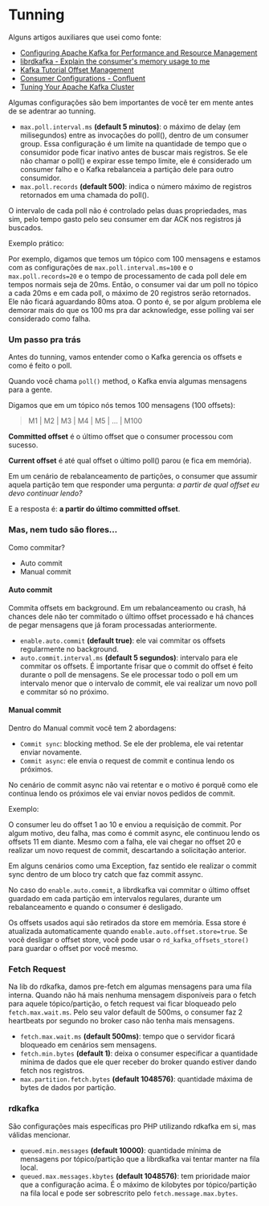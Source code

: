 # Tunning

Alguns artigos auxiliares que usei como fonte:
- [Configuring Apache Kafka for Performance and Resource Management](https://docs.cloudera.com/documentation/kafka/latest/topics/kafka_performance.html)
- [librdkafka - Explain the consumer's memory usage to me](https://github.com/edenhill/librdkafka/wiki/FAQ#explain-the-consumers-memory-usage-to-me)
- [Kafka Tutorial Offset Management](https://www.youtube.com/watch?v=kZT8v2_b2XE)
- [Consumer Configurations - Confluent](https://docs.confluent.io/current/installation/configuration/consumer-configs.html)
- [Tuning Your Apache Kafka Cluster](https://www.youtube.com/watch?v=6hFhf6LgEps&feature=youtu.be)

Algumas configurações são bem importantes de você ter em mente antes de se adentrar ao tunning.

- `max.poll.interval.ms` **(default 5 minutos)**: o máximo de delay (em milisegundos) entre as invocações do poll(), dentro de um consumer group. Essa configuração é um limite na quantidade de tempo que o consumidor pode ficar inativo antes de buscar mais registros. Se ele não chamar o poll() e expirar esse tempo limite, ele é considerado um consumer falho e o Kafka rebalanceia a partição dele para outro consumidor.
- `max.poll.records` **(default 500)**: indica o número máximo de registros retornados em uma chamada do poll().

O intervalo de cada poll não é controlado pelas duas propriedades, mas sim, pelo tempo gasto pelo seu consumer em dar ACK nos registros já buscados.

Exemplo prático:

Por exemplo, digamos que temos um tópico com 100 mensagens e estamos com as configurações de `max.poll.interval.ms=100` e o `max.poll.records=20` e o tempo de processamento de cada poll dele em tempos normais seja de 20ms. Então, o consumer vai dar um poll no tópico a cada 20ms e em cada poll, o máximo de 20 registros serão retornados. Ele não ficará aguardando 80ms atoa. O ponto é, se por algum problema ele demorar mais do que os 100 ms pra dar acknowledge, esse polling vai ser considerado como falha.

### Um passo pra trás

Antes do tunning, vamos entender como o Kafka gerencia os offsets e como é feito o poll.

Quando você chama `poll()` method, o Kafka envia algumas mensagens para a gente.

Digamos que em um tópico nós temos 100 mensagens (100 offsets):

> M1 | M2 | M3 | M4 | M5 | ... | M100

**Committed offset** é o último offset que o consumer processou com sucesso.

**Current offset** é até qual offset o último poll() parou (e fica em memória).

Em um cenário de rebalanceamento de partições, o consumer que assumir aquela partição tem que responder uma pergunta: *a partir de qual offset eu devo continuar lendo?*

E a resposta é: **a partir do último committed offset**.

### Mas, nem tudo são flores...

Como commitar?
- Auto commit
- Manual commit

#### Auto commit

Commita offsets em background. Em um rebalanceamento ou crash, há chances dele não ter commitado o último offset processado e há chances de pegar mensagens que já foram processadas anteriormente.

- `enable.auto.commit` **(default true)**: ele vai commitar os offsets regularmente no background.
- `auto.commit.interval.ms` **(default 5 segundos)**: intervalo para ele commitar os offsets. É importante frisar que o commit do offset é feito durante o poll de mensagens. Se ele processar todo o poll em um intervalo menor que o intervalo de commit, ele vai realizar um novo poll e commitar só no próximo.

#### Manual commit

Dentro do Manual commit você tem 2 abordagens:

- `Commit sync`: blocking method. Se ele der problema, ele vai retentar enviar novamente.
- `Commit async`: ele envia o request de commit e continua lendo os próximos.

No cenário de commit async não vai retentar e o motivo é porquê como ele continua lendo os próximos ele vai enviar novos pedidos de commit.

Exemplo:

O consumer leu do offset 1 ao 10 e enviou a requisição de commit.
Por algum motivo, deu falha, mas como é commit async, ele continuou lendo os offsets 11 em diante.
Mesmo com a falha, ele vai chegar no offset 20 e realizar um novo request de commit, descartando a solicitação anterior.

Em alguns cenários como uma Exception, faz sentido ele realizar o commit sync dentro de um bloco try catch que faz commit assync.

No caso do `enable.auto.commit`, a librdkafka vai commitar o último offset guardado em cada partição em intervalos regulares, durante um rebalanceamento e quando o consumer é desligado.

Os offsets usados aqui são retirados da store em memória. Essa store é atualizada automaticamente quando `enable.auto.offset.store=true`. Se você desligar o offset store, você pode usar o `rd_kafka_offsets_store()` para guardar o offset por você mesmo.

### Fetch Request

Na lib do rdkafka, damos pre-fetch em algumas mensagens para uma fila interna. Quando não há mais nenhuma mensagem disponíveis para o fetch para aquele tópico/partição, o fetch request vai ficar bloqueado pelo `fetch.max.wait.ms`. Pelo seu valor default de 500ms, o consumer faz 2 heartbeats por segundo no broker caso não tenha mais mensagens.

- `fetch.max.wait.ms` **(default 500ms)**: tempo que o servidor ficará bloqueado em cenários sem mensagens.
- `fetch.min.bytes` **(default 1)**: deixa o consumer especificar a quantidade mínima de dados que ele quer receber do broker quando estiver dando fetch nos registros.
- `max.partition.fetch.bytes` **(default 1048576)**: quantidade máxima de bytes de dados por partição.

### rdkafka

São configurações mais específicas pro PHP utilizando rdkafka em si, mas válidas mencionar.

- `queued.min.messages` **(default 10000)**: quantidade mínima de mensagens por tópico/partição que a librdkafka vai tentar manter na fila local.
- `queued.max.messages.kbytes` **(default 1048576)**: tem prioridade maior que a configuração acima. É o máximo de kilobytes por tópico/partição na fila local e pode ser sobrescrito pelo `fetch.message.max.bytes`.

